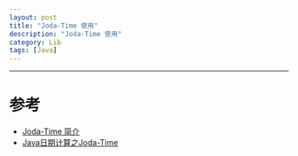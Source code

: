 ```yaml
---
layout: post
title: "Joda-Time 使用"
description: "Joda-Time 使用"
category: Lib
tags: [Java]
---
```




***

# 参考

* [Joda-Time 简介](http://www.ibm.com/developerworks/cn/java/j-jodatime.html)
* [Java日期计算之Joda-Time](http://rensanning.iteye.com/blog/1546652)


